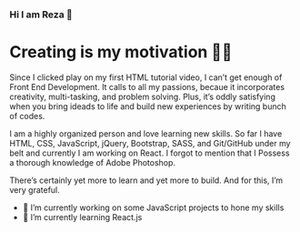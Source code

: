 ### Hi I am Reza 👋

# Creating is my motivation 💪🏼

Since I clicked play on my first HTML tutorial video, I can’t get enough of Front End Development. It calls to all my passions, becaue it incorporates creativity, multi-tasking, and problem solving. Plus, it’s oddly satisfying when you bring ideads to life and build new experiences by writing bunch of codes.  

I am a highly organized person and love learning new skills. So far I have HTML, CSS, JavaScript, jQuery, Bootstrap, SASS, and Git/GitHub under my belt and currently I am working on React. I forgot to mention that I Possess a thorough knowledge of Adobe Photoshop.  

There’s certainly yet more to learn and yet more to build. And for this, I’m very grateful.

- 🔭 I’m currently working on some JavaScript projects to hone my skills
- 🌱 I’m currently learning React.js


